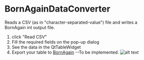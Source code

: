 # BornAgainDataConverter
Reads a CSV (as in "character-separated-value") file and writes a BornAgain int output file.
1. click "Read CSV"
2. Fill the required fields on the pop-up dialog
3. See the data in the QtTableWidget
4. Export your table to <html><a href="http://www.bornagainproject.org/" target="_blank">BornAgain</a></html> --To be implemented.
![alt text](https://raw.githubusercontent.com/juanmcloaiza/CsvToQtTableWidget/develop/screenshot.png)
